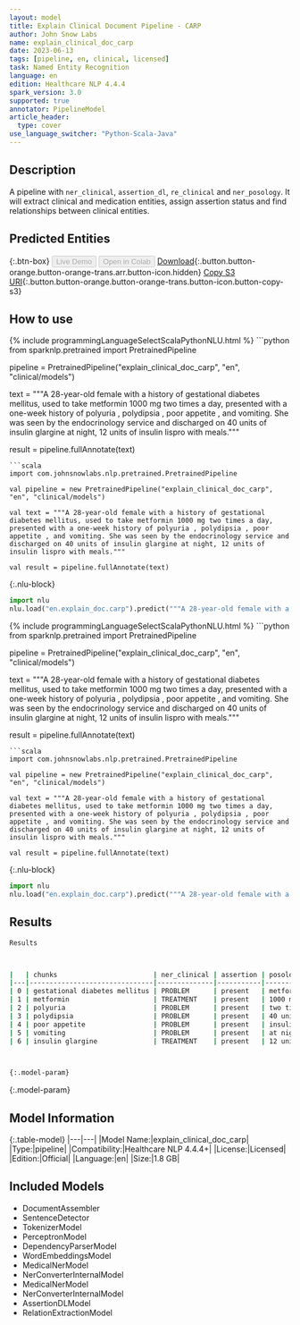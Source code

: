 ```yaml
---
layout: model
title: Explain Clinical Document Pipeline - CARP
author: John Snow Labs
name: explain_clinical_doc_carp
date: 2023-06-13
tags: [pipeline, en, clinical, licensed]
task: Named Entity Recognition
language: en
edition: Healthcare NLP 4.4.4
spark_version: 3.0
supported: true
annotator: PipelineModel
article_header:
  type: cover
use_language_switcher: "Python-Scala-Java"
---
```


## Description

A pipeline with `ner_clinical`, `assertion_dl`, `re_clinical` and `ner_posology`. It will extract clinical and medication entities, assign assertion status and find relationships between clinical entities.

## Predicted Entities



{:.btn-box}
<button class="button button-orange" disabled>Live Demo</button>
<button class="button button-orange" disabled>Open in Colab</button>
[Download](https://s3.amazonaws.com/auxdata.johnsnowlabs.com/clinical/models/explain_clinical_doc_carp_en_4.4.4_3.0_1686650677052.zip){:.button.button-orange.button-orange-trans.arr.button-icon.hidden}
[Copy S3 URI](s3://auxdata.johnsnowlabs.com/clinical/models/explain_clinical_doc_carp_en_4.4.4_3.0_1686650677052.zip){:.button.button-orange.button-orange-trans.button-icon.button-copy-s3}

## How to use

<div class="tabs-box" markdown="1">
{% include programmingLanguageSelectScalaPythonNLU.html %}
```python
from sparknlp.pretrained import PretrainedPipeline

pipeline = PretrainedPipeline("explain_clinical_doc_carp", "en", "clinical/models")

text = """A 28-year-old female with a history of gestational diabetes mellitus, used to take metformin 1000 mg two times a day, presented with a one-week history of polyuria , polydipsia , poor appetite , and vomiting. She was seen by the endocrinology service and discharged on 40 units of insulin glargine at night, 12 units of insulin lispro with meals."""

result = pipeline.fullAnnotate(text)
```
```scala
import com.johnsnowlabs.nlp.pretrained.PretrainedPipeline

val pipeline = new PretrainedPipeline("explain_clinical_doc_carp", "en", "clinical/models")

val text = """A 28-year-old female with a history of gestational diabetes mellitus, used to take metformin 1000 mg two times a day, presented with a one-week history of polyuria , polydipsia , poor appetite , and vomiting. She was seen by the endocrinology service and discharged on 40 units of insulin glargine at night, 12 units of insulin lispro with meals."""

val result = pipeline.fullAnnotate(text)
```


{:.nlu-block}
```python
import nlu
nlu.load("en.explain_doc.carp").predict("""A 28-year-old female with a history of gestational diabetes mellitus, used to take metformin 1000 mg two times a day, presented with a one-week history of polyuria , polydipsia , poor appetite , and vomiting. She was seen by the endocrinology service and discharged on 40 units of insulin glargine at night, 12 units of insulin lispro with meals.""")
```

</div>

<div class="tabs-box" markdown="1">
{% include programmingLanguageSelectScalaPythonNLU.html %}
```python
from sparknlp.pretrained import PretrainedPipeline

pipeline = PretrainedPipeline("explain_clinical_doc_carp", "en", "clinical/models")

text = """A 28-year-old female with a history of gestational diabetes mellitus, used to take metformin 1000 mg two times a day, presented with a one-week history of polyuria , polydipsia , poor appetite , and vomiting. She was seen by the endocrinology service and discharged on 40 units of insulin glargine at night, 12 units of insulin lispro with meals."""

result = pipeline.fullAnnotate(text)
```
```scala
import com.johnsnowlabs.nlp.pretrained.PretrainedPipeline

val pipeline = new PretrainedPipeline("explain_clinical_doc_carp", "en", "clinical/models")

val text = """A 28-year-old female with a history of gestational diabetes mellitus, used to take metformin 1000 mg two times a day, presented with a one-week history of polyuria , polydipsia , poor appetite , and vomiting. She was seen by the endocrinology service and discharged on 40 units of insulin glargine at night, 12 units of insulin lispro with meals."""

val result = pipeline.fullAnnotate(text)
```

{:.nlu-block}
```python
import nlu
nlu.load("en.explain_doc.carp").predict("""A 28-year-old female with a history of gestational diabetes mellitus, used to take metformin 1000 mg two times a day, presented with a one-week history of polyuria , polydipsia , poor appetite , and vomiting. She was seen by the endocrinology service and discharged on 40 units of insulin glargine at night, 12 units of insulin lispro with meals.""")
```
</div>

## Results

```bash
Results



|   | chunks                        | ner_clinical | assertion | posology_chunk   | ner_posology | relations |
|---|-------------------------------|--------------|-----------|------------------|--------------|-----------|
| 0 | gestational diabetes mellitus | PROBLEM      | present   | metformin        | Drug         | TrAP      |
| 1 | metformin                     | TREATMENT    | present   | 1000 mg          | Strength     | TrCP      |
| 2 | polyuria                      | PROBLEM      | present   | two times a day  | Frequency    | TrCP      |
| 3 | polydipsia                    | PROBLEM      | present   | 40 units         | Dosage       | TrWP      |
| 4 | poor appetite                 | PROBLEM      | present   | insulin glargine | Drug         | TrCP      |
| 5 | vomiting                      | PROBLEM      | present   | at night         | Frequency    | TrAP      |
| 6 | insulin glargine              | TREATMENT    | present   | 12 units         | Dosage       | TrAP      |



{:.model-param}
```

{:.model-param}
## Model Information

{:.table-model}
|---|---|
|Model Name:|explain_clinical_doc_carp|
|Type:|pipeline|
|Compatibility:|Healthcare NLP 4.4.4+|
|License:|Licensed|
|Edition:|Official|
|Language:|en|
|Size:|1.8 GB|

## Included Models

- DocumentAssembler
- SentenceDetector
- TokenizerModel
- PerceptronModel
- DependencyParserModel
- WordEmbeddingsModel
- MedicalNerModel
- NerConverterInternalModel
- MedicalNerModel
- NerConverterInternalModel
- AssertionDLModel
- RelationExtractionModel